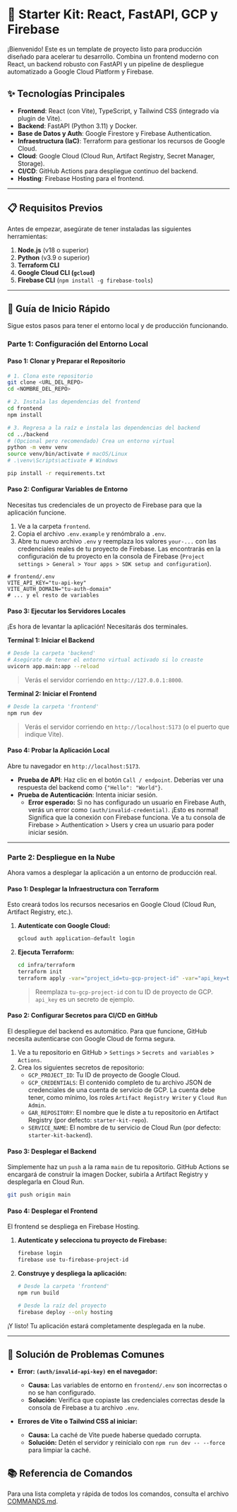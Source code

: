 # 🚀 Starter Kit: React, FastAPI, GCP y Firebase

¡Bienvenido! Este es un template de proyecto listo para producción diseñado para acelerar tu desarrollo. Combina un frontend moderno con React, un backend robusto con FastAPI y un pipeline de despliegue automatizado a Google Cloud Platform y Firebase.

## ✨ Tecnologías Principales

- **Frontend**: React (con Vite), TypeScript, y Tailwind CSS (integrado vía plugin de Vite).
- **Backend**: FastAPI (Python 3.11) y Docker.
- **Base de Datos y Auth**: Google Firestore y Firebase Authentication.
- **Infraestructura (IaC)**: Terraform para gestionar los recursos de Google Cloud.
- **Cloud**: Google Cloud (Cloud Run, Artifact Registry, Secret Manager, Storage).
- **CI/CD**: GitHub Actions para despliegue continuo del backend.
- **Hosting**: Firebase Hosting para el frontend.

---

## 📋 Requisitos Previos

Antes de empezar, asegúrate de tener instaladas las siguientes herramientas:

1.  **Node.js** (v18 o superior)
2.  **Python** (v3.9 o superior)
3.  **Terraform CLI**
4.  **Google Cloud CLI (`gcloud`)**
5.  **Firebase CLI** (`npm install -g firebase-tools`)

---

## 🚀 Guía de Inicio Rápido

Sigue estos pasos para tener el entorno local y de producción funcionando.

### Parte 1: Configuración del Entorno Local

#### Paso 1: Clonar y Preparar el Repositorio

```bash
# 1. Clona este repositorio
git clone <URL_DEL_REPO>
cd <NOMBRE_DEL_REPO>

# 2. Instala las dependencias del frontend
cd frontend
npm install

# 3. Regresa a la raíz e instala las dependencias del backend
cd ../backend
# (Opcional pero recomendado) Crea un entorno virtual
python -m venv venv
source venv/bin/activate # macOS/Linux
# .\venv\Scripts\activate # Windows

pip install -r requirements.txt
```

#### Paso 2: Configurar Variables de Entorno

Necesitas tus credenciales de un proyecto de Firebase para que la aplicación funcione. 

1.  Ve a la carpeta `frontend`.
2.  Copia el archivo `.env.example` y renómbralo a `.env`.
3.  Abre tu nuevo archivo `.env` y reemplaza los valores `your-...` con las credenciales reales de tu proyecto de Firebase. Las encontrarás en la configuración de tu proyecto en la consola de Firebase (`Project settings > General > Your apps > SDK setup and configuration`).

```env
# frontend/.env
VITE_API_KEY="tu-api-key"
VITE_AUTH_DOMAIN="tu-auth-domain"
# ... y el resto de variables
```

#### Paso 3: Ejecutar los Servidores Locales

¡Es hora de levantar la aplicación! Necesitarás dos terminales.

**Terminal 1: Iniciar el Backend**
```bash
# Desde la carpeta 'backend'
# Asegúrate de tener el entorno virtual activado si lo creaste
uvicorn app.main:app --reload
```
> Verás el servidor corriendo en `http://127.0.0.1:8000`.

**Terminal 2: Iniciar el Frontend**
```bash
# Desde la carpeta 'frontend'
npm run dev
```
> Verás el servidor corriendo en `http://localhost:5173` (o el puerto que indique Vite).

#### Paso 4: Probar la Aplicación Local

Abre tu navegador en `http://localhost:5173`.

- **Prueba de API**: Haz clic en el botón `Call / endpoint`. Deberías ver una respuesta del backend como `{"Hello": "World"}`.
- **Prueba de Autenticación**: Intenta iniciar sesión. 
  - **Error esperado:** Si no has configurado un usuario en Firebase Auth, verás un error como `(auth/invalid-credential)`. ¡Esto es normal! Significa que la conexión con Firebase funciona. Ve a tu consola de Firebase > Authentication > Users y crea un usuario para poder iniciar sesión.

---

### Parte 2: Despliegue en la Nube

Ahora vamos a desplegar la aplicación a un entorno de producción real.

#### Paso 1: Desplegar la Infraestructura con Terraform

Esto creará todos los recursos necesarios en Google Cloud (Cloud Run, Artifact Registry, etc.).

1.  **Autentícate con Google Cloud:**
    ```bash
    gcloud auth application-default login
    ```
2.  **Ejecuta Terraform:**
    ```bash
    cd infra/terraform
    terraform init
    terraform apply -var="project_id=tu-gcp-project-id" -var="api_key=tu-api-key-secreta"
    ```
    > Reemplaza `tu-gcp-project-id` con tu ID de proyecto de GCP. `api_key` es un secreto de ejemplo.

#### Paso 2: Configurar Secretos para CI/CD en GitHub

El despliegue del backend es automático. Para que funcione, GitHub necesita autenticarse con Google Cloud de forma segura.

1.  Ve a tu repositorio en GitHub > `Settings` > `Secrets and variables` > `Actions`.
2.  Crea los siguientes secretos de repositorio:
    - `GCP_PROJECT_ID`: Tu ID de proyecto de Google Cloud.
    - `GCP_CREDENTIALS`: El contenido completo de tu archivo JSON de credenciales de una cuenta de servicio de GCP. La cuenta debe tener, como mínimo, los roles `Artifact Registry Writer` y `Cloud Run Admin`.
    - `GAR_REPOSITORY`: El nombre que le diste a tu repositorio en Artifact Registry (por defecto: `starter-kit-repo`).
    - `SERVICE_NAME`: El nombre de tu servicio de Cloud Run (por defecto: `starter-kit-backend`).

#### Paso 3: Desplegar el Backend

Simplemente haz un `push` a la rama `main` de tu repositorio. GitHub Actions se encargará de construir la imagen Docker, subirla a Artifact Registry y desplegarla en Cloud Run.

```bash
git push origin main
```

#### Paso 4: Desplegar el Frontend

El frontend se despliega en Firebase Hosting.

1.  **Autentícate y selecciona tu proyecto de Firebase:**
    ```bash
    firebase login
    firebase use tu-firebase-project-id
    ```
2.  **Construye y despliega la aplicación:**
    ```bash
    # Desde la carpeta 'frontend'
    npm run build

    # Desde la raíz del proyecto
    firebase deploy --only hosting
    ```

¡Y listo! Tu aplicación estará completamente desplegada en la nube.

---

## 🔧 Solución de Problemas Comunes

- **Error: `(auth/invalid-api-key)` en el navegador:**
  - **Causa:** Las variables de entorno en `frontend/.env` son incorrectas o no se han configurado.
  - **Solución:** Verifica que copiaste las credenciales correctas desde la consola de Firebase a tu archivo `.env`.

- **Errores de Vite o Tailwind CSS al iniciar:**
  - **Causa:** La caché de Vite puede haberse quedado corrupta.
  - **Solución:** Detén el servidor y reinícialo con `npm run dev -- --force` para limpiar la caché.

## 📚 Referencia de Comandos

Para una lista completa y rápida de todos los comandos, consulta el archivo [COMMANDS.md](COMMANDS.md).
